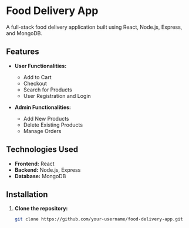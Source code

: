 # Food Delivery App

A full-stack food delivery application built using React, Node.js, Express, and MongoDB.

## Features

- **User Functionalities:**

  - Add to Cart
  - Checkout
  - Search for Products
  - User Registration and Login

- **Admin Functionalities:**
  - Add New Products
  - Delete Existing Products
  - Manage Orders

## Technologies Used

- **Frontend:** React
- **Backend:** Node.js, Express
- **Database:** MongoDB

## Installation

1. **Clone the repository:**
   ```bash
   git clone https://github.com/your-username/food-delivery-app.git
   ```
